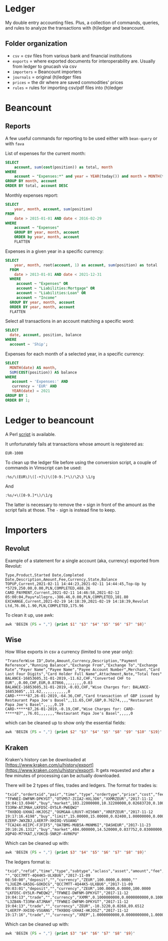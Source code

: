 # Ledger

My double entry accounting files. Plus, a collection of commands, queries, and
rules to analyze the transactions with (h)ledger and beancount.

## Folder organization

* `csv` = csv files from various bank and financial institutions
* `exports` = where exported documents for interoperability are. Usually from ledger to gnucash via csv
* `importers` = Beancount importers
* `journals` = original (h)ledger files
* `prices` = the dir where are saved commodities' prices
* `rules` = rules for importing csv/pdf files into (h)ledger

# Beancount

## Reports

A few useful commands for reporting to be used either with `bean-query` or with `fava`

List of expenses for the current month:

```sql
SELECT
    account, sum(cost(position)) as total, month
WHERE
    account ~ "Expenses:*" and year = YEAR(today()) and month = MONTH(today())
GROUP BY month, account
ORDER BY total, account DESC
```

Monthly expenses report:

```sql
SELECT
    year, month, account, sum(position)
FROM
    date > 2015-01-01 AND date < 2016-02-29
WHERE
    account ~ "Expenses"
    GROUP BY year, month, account
    ORDER by year, month, account
    FLATTEN
```

Expenses in a given year in a specific currency:

```sql
SELECT
    year, month, root(account, 1) as account, sum(position) as total
  FROM
    date > 2013-01-01 AND date < 2021-12-31
  WHERE
     account ~ "Expenses" OR
     account ~ "Liabilities:Mortgage" OR
     account ~ "Liabilities:Loan" OR
     account ~ "Income"
  GROUP BY year, month, account
  ORDER BY year, month, account
  FLATTEN
```

Select all transactions in an account matching a specific word:

```sql
SELECT
  date, account, position, balance
WHERE
  account ~ 'Ship';
```

Expenses for each month of a selected year, in a specific currency:

```sql
SELECT
  MONTH(date) AS month,
  SUM(COST(position)) AS balance
WHERE
   account ~ 'Expenses:' AND
   currency = 'EUR' AND
   YEAR(date) = 2021
GROUP BY 1
ORDER BY 1;
```

# Ledger to beancount

A Perl [script](https://github.com/beancount/ledger2beancount) is available.

It unfortunately fails at transactions whose amount is registered as:

```
EUR-1000
```

To clean up the ledger file before using the conversion script, a couple of commands in Vimscript can be used:

```vim
:%s/\(EUR\)\([-+]\)\([0-9.]*\)/\2\3 \1/g
```

And

```vim
:%s/+\([0-9.]*\)/\1/g
```

The latter is necessary to remove the `+` sign in front of the amount as the script fails at those. The `-` sign is instead fine to keep.

# Importers

## Revolut

Example of a statement for a single account (aka, currency) exported from Revolut:

```csv
Type,Product,Started Date,Completed Date,Description,Amount,Fee,Currency,State,Balance
TOPUP,Current,2021-02-11 14:44:23,2021-02-11 14:44:45,Top-Up by *5729,250.00,0.00,PLN,COMPLETED,488.26
CARD_PAYMENT,Current,2021-02-11 14:46:58,2021-02-12 05:00:04,Payu*allegro,-386.46,0.00,PLN,COMPLETED,101.80
EXCHANGE,Current,2021-02-19 14:18:39,2021-02-19 14:18:39,Revolut Ltd,76.06,1.90,PLN,COMPLETED,175.96
```

To clean it up, use awk:

```awk
awk 'BEGIN {FS = ","} {print $1" "$3" "$4" "$5" "$6" "$7" "$8}'
```

## Wise

How Wise exports in csv a currency (limited to one year only):

```csv
"TransferWise ID",Date,Amount,Currency,Description,"Payment Reference","Running Balance","Exchange From","Exchange To","Exchange Rate","Payer Name","Payee Name","Payee Account Number",Merchant,"Card Last Four Digits","Card Holder Full Name",Attachment,Note,"Total fees"
BALANCE-16853605,31-01-2019,-11.62,CHF,"Converted CHF to EUR",,0.00,CHF,EUR,0.87866,,,,,,,,,0.03
BALANCE-16853605,31-01-2019,-0.03,CHF,"Wise Charges for: BALANCE-16853605",,11.62,,,,,,,,,,,,0
CARD-*****87,26-01-2019,-64.36,CHF,"Card transaction of GBP issued by Restaurant Papa Joe's Basel",,11.65,CHF,GBP,0.76274,,,,"Restaurant Papa Joe's Basel",,,,,0.19
CARD-*****87,26-01-2019,-0.19,CHF,"Wise Charges for: CARD-*****87",,76.01,,,,,,,"Restaurant Papa Joe's Basel",,,,,0
```

which can be cleaned up to show only the essential fields:

```awk
awk 'BEGIN {FS = ","} {print $2" "$3" "$4" "$5" "$8" "$9" "$10" "$19}'
```

## Kraken

Kraken's history can be downloaded at [https://www.kraken.com/u/history/export](https://www.kraken.com/u/history/export).
It gets requested and after a few minutes of processing can be actually downloaded.

There will be 2 types of files, trades and ledgers. The format for trades is:

```csv
"txid","ordertxid","pair","time","type","ordertype","price","cost","fee","vol","margin","misc","ledgers"
"TFWNEI-DWFNM-DPKYGT","OTVM57-ZCIA2-HXL3O6","XXMRZEUR","2017-11-12 19:04:13.6946","buy","market",103.22000000,10.32200000,0.02683720,0.10000000,0.00000000,"","L3ZB4N-T33RW-ATJMAH,LKFD5C-OY5LR-PWEQW2"
"THXBOQ-UXHAI-HKJOSZ","OGMGAA-LRUV7-HI56WX","XREPZEUR","2017-11-12 19:17:16.4198","buy","limit",15.00000,15.00000,0.02400,1.00000000,0.00000,"","LXEQNM-EZERP-JWXZBJ,L4ER7P-XHIOQ-VSUANG"
"TCA24X-HIIPC-FJFIF5","OA7BMG-MUB5A-M6NM6I","DASHEUR","2017-11-23 20:10:26.1312","buy","market",484.000000,14.520000,0.037752,0.03000000,0.000000,"","L4PCMC-XQP4O-M7YKAT,LYOKCB-SNR2F-4VRKPU"
```

Which can be cleaned up with:

```awk
awk 'BEGIN {FS = ","} {print $3" "$4" "$5" "$6" "$7" "$8" "$9}'
```

The ledgers format is:

```csv
"txid","refid","time","type","subtype","aclass","asset","amount","fee","balance"
"","QCC7MTT-4Q44K5-ULXBU6","2017-11-09 08:50:00","deposit","","currency","ZEUR",100.0000,0.0000,""
"LJUEZM-UA5DG-GOKDCG","QCC7MTT-4Q44K5-ULXBU6","2017-11-09 09:03:01","deposit","","currency","ZEUR",100.0000,0.0000,100.0000
"LKFD5C-OY5LR-PWEQW2","TFWNEI-DWFNM-DPKYGT","2017-11-12 19:04:13","trade","","currency","XXMR",0.1000000000,0.0000000000,0.1000000000
"L3ZB4N-T33RW-ATJMAH","TFWNEI-DWFNM-DPKYGT","2017-11-12 19:04:13","trade","","currency","ZEUR",-10.3220,0.0268,89.6512
"L4ER7P-XHIOQ-VSUANG","THXBOQ-UXHAI-HKJOSZ","2017-11-12 19:17:16","trade","","currency","XREP",1.0000000000,0.0000000000,1.0000000000
```

Which can be cleaned up with:

```awk
awk 'BEGIN {FS = ","} {print $3" "$4" "$6" "$7" "$8" "$9}'
```
